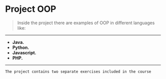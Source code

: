 # Project OOP

> Inside the project there are examples of OOP in different languages like:

------------
- **Java.**
- **Python.**
- **Javascript.**
- **PHP.**

------------


`The project contains two separate exercises included in the course`
